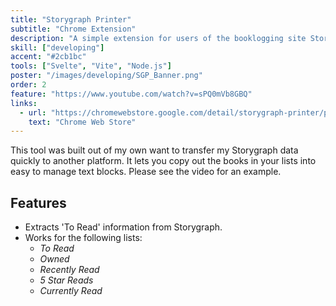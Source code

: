 ```yaml
---
title: "Storygraph Printer"
subtitle: "Chrome Extension"
description: "A simple extension for users of the booklogging site Storygraph."
skill: ["developing"]
accent: "#2cb1bc"
tools: ["Svelte", "Vite", "Node.js"]
poster: "/images/developing/SGP_Banner.png"
order: 2
feature: "https://www.youtube.com/watch?v=sPQ0mVb8GBQ"
links:
  - url: "https://chromewebstore.google.com/detail/storygraph-printer/piamaldolnicniajehjlgnmnlljnfcal"
    text: "Chrome Web Store"
---
```


This tool was built out of my own want to transfer my Storygraph data quickly to another platform. It lets you copy out the books in your lists into easy to manage text blocks. Please see the video for an example.

## Features

- Extracts 'To Read' information from Storygraph.
- Works for the following lists:
  - _To Read_
  - _Owned_
  - _Recently Read_
  - _5 Star Reads_
  - _Currently Read_
